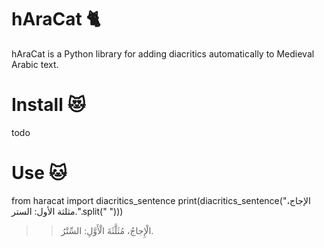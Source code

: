 # hAraCat 🐈
hAraCat is a Python library for adding diacritics automatically to Medieval Arabic text.

# Install 😻

todo

# Use 🐱

  from haracat import diacritics_sentence
  print(diacritics_sentence("الإجاج، مثلثة الأول: الستر.".split(" ")))
  >> الْإِجاجُ، مُثَلَّثَةَ الْأَوَّلِ: السِّتْرُ.

